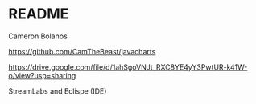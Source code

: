 # README
Cameron Bolanos

https://github.com/CamTheBeast/javacharts

https://drive.google.com/file/d/1ahSgoVNJt_RXC8YE4yY3PwtUR-k41W-o/view?usp=sharing

StreamLabs and Eclispe (IDE)
